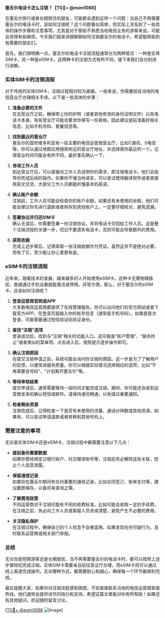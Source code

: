 **塞舌尔电话卡怎么注销？【TG💪+ @esim1088】**

在塞舌尔旅行或者长期居住的朋友，可能都会遇到这样一个问题：当自己不再需要塞舌尔的电话卡时，该如何注销呢？这个问题看似简单，但实际上涉及到了一些具体的操作步骤和注意事项。尤其是对于那些不熟悉当地电信业务的游客来说，可能会觉得有些麻烦。今天我们就来详细聊聊如何注销塞舌尔的电话卡，希望能帮助到有需要的朋友们。

首先，我们得明确一点，塞舌尔的电话卡注销流程通常分为两种情况：一种是实体SIM卡，另一种是eSIM卡。这两种卡的注销方式有所不同，接下来我们会分别进行讲解。

### 实体SIM卡的注销流程

对于传统的实体SIM卡，注销过程相对较为直接。一般来说，你需要前往当地的电信营业厅办理相关手续。以下是一些具体的步骤：

1. **准备必要的文件**  
   在去营业厅之前，确保带上你的护照（或者其他有效的身份证明文件）以及电话卡本身。有些营业厅可能会要求你填写一份表格，因此建议提前准备好相关信息，比如手机号码、套餐信息等。

2. **找到最近的营业厅**  
   塞舌尔的首府维多利亚有一些主要的电信运营商营业厅，比如C通讯、S电信等。你可以通过地图应用搜索附近的营业厅地址，并选择离你最近的一个。记得营业时间可能会有所不同，最好事先确认一下。

3. **咨询工作人员**  
   到达营业厅后，可以直接向工作人员说明你的需求，即注销电话卡。他们会指导你完成后续的操作。如果你不懂当地语言，可以尝试使用翻译软件或者直接用英文交流，大部分工作人员都能听懂基本的英语。

4. **确认账户余额**  
   注销前，工作人员可能会检查你的账户余额。如果还有未使用的余额，他们可能会建议你先进行退款或者转存到其他账户上。一定要仔细核对，避免遗漏。

5. **签署协议并归还SIM卡**  
   确认无误后，你需要签署一份注销协议，并将电话卡交回给工作人员。这是整个注销流程的关键一步，切记不要遗失电话卡，否则可能会导致额外的费用。

6. **获取收据**  
   完成上述步骤后，记得索取一张注销收据作为凭证。虽然这并不是绝对必要，但有了它，至少能让你心里更有底。

### eSIM卡的注销流程

近年来，随着技术的发展，越来越多的人开始使用eSIM卡。这种卡无需物理插拔，直接通过手机设置就能激活或停用，非常方便。那么，对于塞舌尔的eSIM卡，应该如何注销呢？

1. **登录运营商官网或APP**  
   大多数电信运营商都提供了在线管理服务。你可以访问他们的官方网站或者下载官方APP，在登录页面输入你的账号信息（通常是手机号码）。如果是首次登录，可能需要通过短信验证码验证身份。

2. **查找“注销”选项**  
   登录成功后，找到与“注销”相关的功能入口。这可能是“账户管理”、“服务终止”或者类似的菜单项。点击进入后，按照提示逐步操作即可。

3. **确认注销原因**  
   在提交注销申请之前，系统可能会询问你注销的原因。这一步是为了了解用户的反馈，以便改进服务质量。你可以根据实际情况选择相应的选项，比如“不再需要该号码”、“计划离开塞舌尔”等。

4. **等待审核结果**  
   提交申请后，通常需要等待一段时间才能完成注销。期间，你可能还会收到运营商发来的确认短信或邮件。请保持通讯畅通，以免错过重要通知。

5. **检查剩余资源**  
   注销完成后，记得检查一下是否有未使用的流量、通话分钟数或其他资源。如果有，可以尝试申请退款或者转移到其他号码上。

### 需要注意的事项

无论是实体SIM卡还是eSIM卡，注销过程中都需要注意以下几点：

- **提前备份重要数据**  
  如果你曾经绑定过银行账户、社交媒体账号等，注销前务必解除这些关联，防止个人信息泄露。

- **保留通信记录**  
  如果你在塞舌尔期间有任何重要的通信记录，比如合同签订、账单支付等，建议截图保存，以备将来查询之需。

- **了解费用政策**  
  不同运营商对于注销可能有不同的收费标准，比如可能会收取一定的手续费。在注销之前，务必向工作人员或客服人员咨询清楚，避免产生不必要的费用。

- **关注隐私保护**  
  在注销过程中，确保自己的个人信息不会被滥用。如果发现任何可疑行为，及时联系运营商或相关部门举报。

### 总结

无论你是短期游客还是长期居民，当不再需要塞舌尔的电话卡时，都可以按照上述步骤轻松完成注销。实体SIM卡需要亲自前往营业厅办理，而eSIM卡则可以通过线上渠道完成操作。无论哪种方式，都需要耐心和细心，确保每一个环节都顺利完成。

最后提醒大家，如果你对注销流程感到困惑，不妨直接联系当地的电信运营商客服热线，他们通常会提供详尽的指引和支持。希望这篇文章能对你有所帮助！如果还有其他疑问，欢迎随时留言讨论。

[[TG💪+ @esim1088](https://t.me/s/esim1088) ![Image](https://i.postimg.cc/4NQfJmqS/Snipaste-2025-05-13-00-14-12.png)]